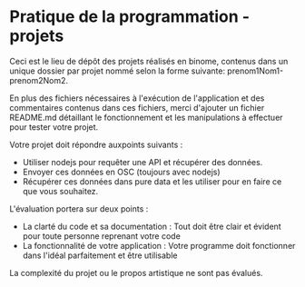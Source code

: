 # Pratique de la programmation - projets

Ceci est le lieu de dépôt des projets réalisés en binome, contenus dans un unique dossier par projet nommé selon la forme suivante: prenom1Nom1-prenom2Nom2.

En plus des fichiers nécessaires à l'exécution de l'application et des commentaires contenus dans ces fichiers, merci d'ajouter un fichier README.md détaillant le fonctionnement et les manipulations à effectuer pour tester votre projet.

Votre projet doit répondre auxpoints suivants :
- Utiliser nodejs pour requêter une API et récupérer des données.
- Envoyer ces données en OSC (toujours avec nodejs)
- Récupérer ces données dans pure data et les utiliser pour en faire ce que vous souhaitez.

L'évaluation portera sur deux points : 
- La clarté du code et sa documentation :
    Tout doit être clair et évident pour toute personne reprenant votre code
- La fonctionnalité de votre application :
    Votre programme doit fonctionner dans l'idéal parfaitement et être utilisable

La complexité du projet ou le propos artistique ne sont pas évalués.



